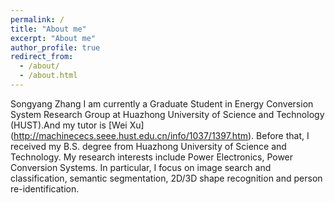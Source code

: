```yaml
---
permalink: /
title: "About me"
excerpt: "About me"
author_profile: true
redirect_from: 
  - /about/
  - /about.html
---
```


Songyang Zhang
I am currently a Graduate Student in Energy Conversion System Research Group at Huazhong University of Science and Technology (HUST).And my tutor is [Wei Xu] (http://machinececs.seee.hust.edu.cn/info/1037/1397.htm).  Before that, I received my B.S. degree from Huazhong University of Science and Technology.
My research interests include Power Electronics, Power Conversion Systems. 
In particular, I focus on image search and classification, semantic segmentation, 2D/3D shape recognition and person re-identification.
